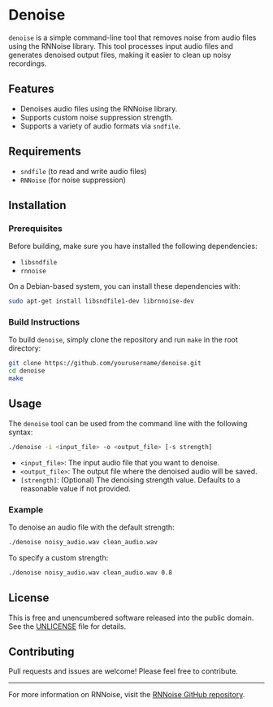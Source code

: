 
# Denoise

`denoise` is a simple command-line tool that removes noise from audio files using the RNNoise library. This tool processes input audio files and generates denoised output files, making it easier to clean up noisy recordings.

## Features
- Denoises audio files using the RNNoise library.
- Supports custom noise suppression strength.
- Supports a variety of audio formats via `sndfile`.

## Requirements
- `sndfile` (to read and write audio files)
- `RNNoise` (for noise suppression)

## Installation

### Prerequisites

Before building, make sure you have installed the following dependencies:
- `libsndfile` 
- `rnnoise`

On a Debian-based system, you can install these dependencies with:
```bash
sudo apt-get install libsndfile1-dev librnnoise-dev
```

### Build Instructions

To build `denoise`, simply clone the repository and run `make` in the root directory:

```bash
git clone https://github.com/yourusername/denoise.git
cd denoise
make
```

## Usage

The `denoise` tool can be used from the command line with the following syntax:

```bash
./denoise -i <input_file> -o <output_file> [-s strength]
```

- `<input_file>`: The input audio file that you want to denoise.
- `<output_file>`: The output file where the denoised audio will be saved.
- `[strength]`: (Optional) The denoising strength value. Defaults to a reasonable value if not provided.

### Example

To denoise an audio file with the default strength:
```bash
./denoise noisy_audio.wav clean_audio.wav
```

To specify a custom strength:
```bash
./denoise noisy_audio.wav clean_audio.wav 0.8
```

## License

This is free and unencumbered software released into the public domain. See the [UNLICENSE](UNLICENSE) file for details.

## Contributing

Pull requests and issues are welcome! Please feel free to contribute.

---

For more information on RNNoise, visit the [RNNoise GitHub repository](https://github.com/xiph/rnnoise).
